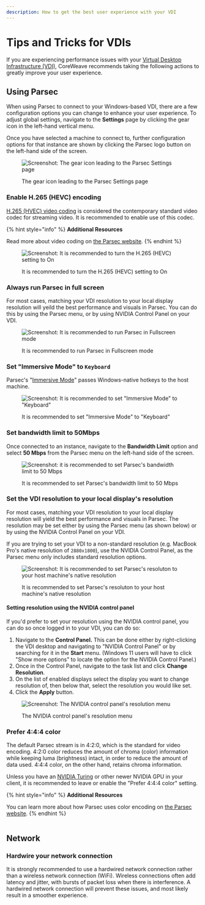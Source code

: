 ```yaml
---
description: How to get the best user experience with your VDI
---
```


# Tips and Tricks for VDIs

If you are experiencing performance issues with your [Virtual Desktop Infrastructure (VDI)](../../virtual-servers/getting-started.md#create-virtual-desktops-and-developer-workstations-accessible-from-anywhere), CoreWeave recommends taking the following actions to greatly improve your user experience.

## Using Parsec

When using Parsec to connect to your Windows-based VDI, there are a few configuration options you can change to enhance your user experience. To adjust global settings, navigate to the **Settings** page by clicking the gear icon in the left-hand vertical menu.

Once you have selected a machine to connect to, further configuration options for that instance are shown by clicking the Parsec logo button on the left-hand side of the screen.

<figure><img src="../.gitbook/assets/image (4) (2).png" alt="Screenshot: The gear icon leading to the Parsec Settings page"><figcaption><p>The gear icon leading to the Parsec Settings page</p></figcaption></figure>

### Enable H.265 (HEVC) encoding

[H.265 (HVEC) video coding](https://en.wikipedia.org/wiki/High\_Efficiency\_Video\_Coding) is considered the contemporary standard video codec for streaming video. It is recommended to enable use of this codec.

{% hint style="info" %}
**Additional Resources**

Read more about video coding on [the Parsec website](https://parsec.app/blog/an-introduction-to-video-compression-c5061a5d075e).
{% endhint %}

<figure><img src="../.gitbook/assets/image (10) (3).png" alt="Screenshot: It is recommended to turn the H.265 (HEVC) setting to On"><figcaption><p>It is recommended to turn the H.265 (HEVC) setting to On</p></figcaption></figure>

### Always run Parsec in full screen

For most cases, matching your VDI resolution to your local display resolution will yeild the best performance and visuals in Parsec. You can do this by using the Parsec menu, or by using NVIDIA Control Panel on your VDI.

<figure><img src="../.gitbook/assets/image (3) (3) (1).png" alt="Screenshot: It is recommended to run Parsec in Fullscreen mode"><figcaption><p>It is recommended to run Parsec in Fullscreen mode</p></figcaption></figure>

### Set "Immersive Mode" to `Keyboard`

Parsec's "[Immersive Mode](https://support.parsec.app/hc/en-us/articles/360003146271-Send-Special-Keys-To-The-Host-By-Default-Immersive-Mode-)" passes Windows-native hotkeys to the host machine.

<figure><img src="../.gitbook/assets/image (23) (2).png" alt="Screenshot: It is recommended to set &#x22;Immersive Mode&#x22; to &#x22;Keyboard&#x22;"><figcaption><p>It is recommended to set "Immersive Mode" to "Keyboard"</p></figcaption></figure>

### Set bandwidth limit to 50Mbps

Once connected to an instance, navigate to the **Bandwidth Limit** option and select **50 Mbps** from the Parsec menu on the left-hand side of the screen.

<figure><img src="../.gitbook/assets/image (6) (2).png" alt="Screenshot: it is recommended to set Parsec&#x27;s bandwidth limit to 50 Mbps"><figcaption><p>It is recommended to set Parsec's bandwidth limit to 50 Mbps</p></figcaption></figure>

### Set the VDI resolution to your local display's resolution

For most cases, matching your VDI resolution to your local display resolution will yield the best performance and visuals in Parsec. The resolution may be set either by using the Parsec menu (as shown below) or by using the NVIDIA Control Panel on your VDI.

If you are trying to set your VDI to a non-standard resolution (e.g. MacBook Pro's native resolution of `2880x1800`), use the NVIDIA Control Panel, as the Parsec menu only includes standard resolution options.

<figure><img src="../.gitbook/assets/image (8) (3).png" alt="Screenshot: It is recommended to set Parsec&#x27;s resoluton to your host machine&#x27;s native resolution"><figcaption><p>It is recommended to set Parsec's resoluton to your host machine's native resolution</p></figcaption></figure>

#### Setting resolution using the NVIDIA control panel

If you'd prefer to set your resolution using the NVIDIA control panel, you can do so once logged in to your VDI, you can do so:

1. Navigate to the **Control Panel.** This can be done either by right-clicking the VDI desktop and navigating to "NVIDIA Control Panel" or by searching for it in the **Start** menu. (Windows 11 users will have to click "Show more options" to locate the option for the NVIDIA Control Panel.)
2. Once in the Control Panel, navigate to the task list and click **Change Resolution**.
3. On the list of enabled displays select the display you want to change resolution of, then below that, select the resolution you would like set.
4. Click the **Apply** button.

<figure><img src="../.gitbook/assets/image (5) (2) (2).png" alt="Screenshot: The NVIDIA control panel&#x27;s resolution menu"><figcaption><p>The NVIDIA control panel's resolution menu</p></figcaption></figure>

### Prefer 4:4:4 color

The default Parsec stream is in 4:2:0, which is the standard for video encoding. 4:2:0 color reduces the amount of chroma (color) information while keeping luma (brightness) intact, in order to reduce the amount of data used. 4:4:4 color, on the other hand, retains chroma information.

Unless you have an [NVIDIA Turing](https://www.nvidia.com/en-us/geforce/turing/) or other newer NVIDIA GPU in your client, it is recommended to leave or enable the "Prefer 4:4:4 color" setting.

{% hint style="info" %}
**Additional Resources**

You can learn more about how Parsec uses color encoding on [the Parsec website](https://support.parsec.app/hc/en-us/articles/4425688194189#444).
{% endhint %}

<figure><img src="../.gitbook/assets/image (11) (4) (1).png" alt=""><figcaption></figcaption></figure>

## Network

### Hardwire your network connection

It is strongly recommended to use a hardwired network connection rather than a wireless network connection (WiFi). Wireless connections often add latency and jitter, with bursts of packet loss when there is interference. A hardwired network connection will prevent these issues, and most likely result in a smoother experience.
